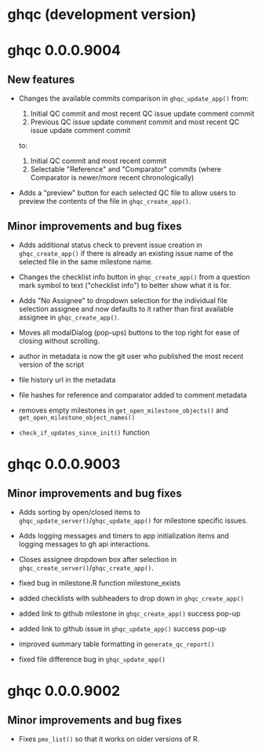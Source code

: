 # ghqc (development version)

# ghqc 0.0.0.9004

## New features

-   Changes the available commits comparison in `ghqc_update_app()` from:

    1.  Initial QC commit and most recent QC issue update comment commit
    2.  Previous QC issue update comment commit and most recent QC issue update comment commit

    to:

    1.  Initial QC commit and most recent commit
    2.  Selectable "Reference" and "Comparator" commits (where Comparator is newer/more recent chronologically)

-   Adds a "preview" button for each selected QC file to allow users to preview the contents of the file in `ghqc_create_app()`.

## Minor improvements and bug fixes

-   Adds additional status check to prevent issue creation in `ghqc_create_app()` if there is already an existing issue name of the selected file in the same milestone name.

-   Changes the checklist info button in `ghqc_create_app()` from a question mark symbol to text ("checklist info") to better show what it is for.

-   Adds "No Assignee" to dropdown selection for the individual file selection assignee and now defaults to it rather than first available assignee in `ghqc_create_app()`.

-   Moves all modalDialog (pop-ups) buttons to the top right for ease of closing without scrolling.

-   author in metadata is now the git user who published the most recent version of the script

-   file history url in the metadata

-   file hashes for reference and comparator added to comment metadata

-   removes empty milestones in `get_open_milestone_objects()` and `get_open_milestone_object_names()`

-   `check_if_updates_since_init()` function

# ghqc 0.0.0.9003

## Minor improvements and bug fixes

-   Adds sorting by open/closed items to `ghqc_update_server()`/`ghqc_update_app()` for milestone specific issues.

-   Adds logging messages and timers to app initialization items and logging messages to gh api interactions.

-   Closes assignee dropdown box after selection in `ghqc_create_server()`/`ghqc_create_app()`.

-   fixed bug in milestone.R function milestone_exists

-   added checklists with subheaders to drop down in `ghqc_create_app()`

-   added link to github milestone in `ghqc_create_app()` success pop-up

-   added link to github issue in `ghqc_update_app()` success pop-up

-   improved summary table formatting in `generate_qc_report()`

-   fixed file difference bug in `ghqc_update_app()`

# ghqc 0.0.0.9002

## Minor improvements and bug fixes

-   Fixes `pmx_list()` so that it works on older versions of R.
